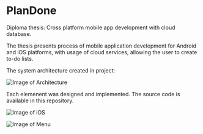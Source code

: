 # PlanDone


Diploma thesis: Cross platform mobile app development with cloud database. 


The thesis presents process of mobile application development for Android and iOS platforms, with usage of cloud services, allowing the user to create to-do lists. 

The system architecture created in project:

![Image of Architecture](https://github.com/BenedyktDuch/PlanDone/blob/master/Presentation/SystemArchitecture.JPG)

Each elemenent was designed and implemented. The source code is available in this repository. 

![Image of iOS](https://github.com/BenedyktDuch/PlanDone/blob/master/Presentation/iOS.JPG)

![Image of Menu](https://github.com/BenedyktDuch/PlanDone/blob/master/Presentation/MenuListView%20%E2%80%94%20kopia.JPG)


